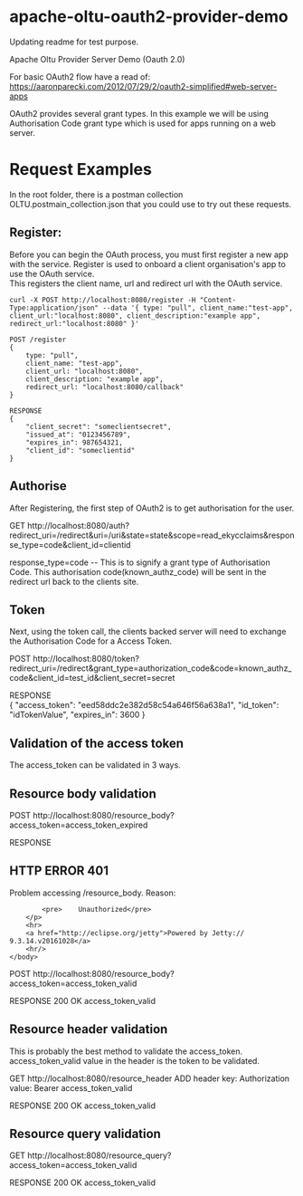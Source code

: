 apache-oltu-oauth2-provider-demo
================================
Updating readme for test purpose.

Apache Oltu Provider Server Demo (Oauth 2.0)

For basic OAuth2 flow have a read of:
https://aaronparecki.com/2012/07/29/2/oauth2-simplified#web-server-apps

OAuth2 provides several grant types.  In this example we will be using Authorisation Code grant type which is used
 for apps running on a web server.
 
 

Request Examples
==
In the root folder, there is a postman collection OLTU.postmain_collection.json that you could use to try out
these requests.

Register:
--
Before you can begin the OAuth process, you must first register a new app with the service.
Register is used to onboard a client organisation's app to use the OAuth service.  
This registers the client name, url and redirect url with the OAuth service.

    curl -X POST http://localhost:8080/register -H "Content-Type:application/json" --data '{ type: "pull", client_name:"test-app", client_url:"localhost:8080", client_description:"example app", redirect_url:"localhost:8080" }'
    
    POST /register
    {
        type: "pull",
        client_name: "test-app",
        client_url: "localhost:8080",
        client_description: "example app",
        redirect_url: "localhost:8080/callback"
    }

    RESPONSE
    {
        "client_secret": "someclientsecret",
        "issued_at": "0123456789",
        "expires_in": 987654321,
        "client_id": "someclientid"
    }


Authorise 
--
After Registering, the first step of OAuth2 is to get authorisation for the user.

GET http://localhost:8080/auth?redirect_uri=/redirect&uri=/uri&state=state&scope=read_ekycclaims&response_type=code&client_id=clientid

response_type=code -- This is to signify a grant type of Authorisation Code.  This authorisation code(known_authz_code) will be sent in the 
redirect url back to the clients site.
  
Token
--
Next, using the token call, the clients backed server will need to exchange the Authorisation Code for a Access Token.
  
POST http://localhost:8080/token?redirect_uri=/redirect&grant_type=authorization_code&code=known_authz_code&client_id=test_id&client_secret=secret
 
RESPONSE  
{
  "access_token": "eed58ddc2e382d58c54a646f56a638a1",
  "id_token": "idTokenValue",
  "expires_in": 3600
}  


Validation of the access token
--
The access_token can be validated in 3 ways.

Resource body validation
--
POST http://localhost:8080/resource_body?access_token=access_token_expired

RESPONSE
<html>
    <head>
        <meta http-equiv="Content-Type" content="text/html;charset=utf-8"/>
        <title>Error 401 Unauthorized</title>
    </head>
    <body>
        <h2>HTTP ERROR 401</h2>
        <p>Problem accessing /resource_body. Reason:

            <pre>    Unauthorized</pre>
        </p>
        <hr>
        <a href="http://eclipse.org/jetty">Powered by Jetty:// 9.3.14.v20161028</a>
        <hr/>
    </body>
</html>

POST http://localhost:8080/resource_body?access_token=access_token_valid

RESPONSE 200 OK
access_token_valid

Resource header validation
--
This is probably the best method to validate the access_token.  access_token_valid value in the header
 is the token to be validated.

GET http://localhost:8080/resource_header
ADD header key: Authorization value: Bearer access_token_valid

RESPONSE 200 OK
access_token_valid

Resource query validation
--
GET http://localhost:8080/resource_query?access_token=access_token_valid

RESPONSE 200 OK
access_token_valid
